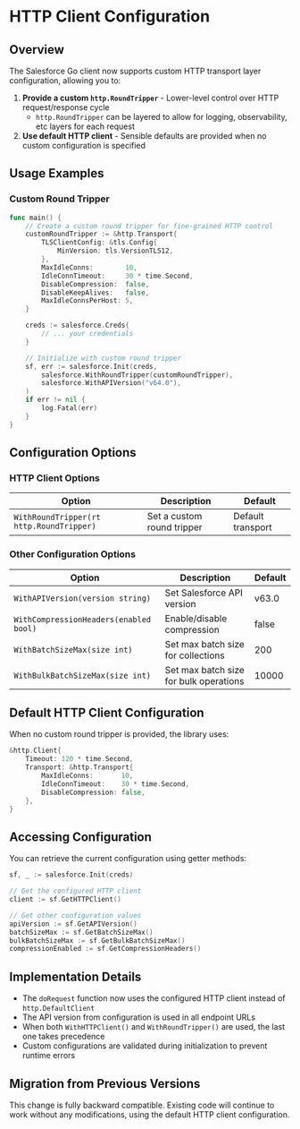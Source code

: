 # HTTP Client Configuration

## Overview

The Salesforce Go client now supports custom HTTP transport layer configuration, allowing you to:

1. **Provide a custom `http.RoundTripper`** - Lower-level control over HTTP request/response cycle
    - `http.RoundTripper` can be layered to allow for logging, observability, etc layers for each request
2. **Use default HTTP client** - Sensible defaults are provided when no custom configuration is specified

## Usage Examples

### Custom Round Tripper

```go
func main() {
    // Create a custom round tripper for fine-grained HTTP control
    customRoundTripper := &http.Transport{
        TLSClientConfig: &tls.Config{
            MinVersion: tls.VersionTLS12,
        },
        MaxIdleConns:        10,
        IdleConnTimeout:     30 * time.Second,
        DisableCompression:  false,
        DisableKeepAlives:   false,
        MaxIdleConnsPerHost: 5,
    }

    creds := salesforce.Creds{
        // ... your credentials
    }

    // Initialize with custom round tripper
    sf, err := salesforce.Init(creds, 
        salesforce.WithRoundTripper(customRoundTripper),
        salesforce.WithAPIVersion("v64.0"),
    )
    if err != nil {
        log.Fatal(err)
    }
}
```

## Configuration Options

### HTTP Client Options

| Option | Description | Default |
|--------|-------------|---------|
| `WithRoundTripper(rt http.RoundTripper)` | Set a custom round tripper | Default transport |

### Other Configuration Options

| Option | Description | Default |
|--------|-------------|---------|
| `WithAPIVersion(version string)` | Set Salesforce API version | v63.0 |
| `WithCompressionHeaders(enabled bool)` | Enable/disable compression | false |
| `WithBatchSizeMax(size int)` | Set max batch size for collections | 200 |
| `WithBulkBatchSizeMax(size int)` | Set max batch size for bulk operations | 10000 |

## Default HTTP Client Configuration

When no custom round tripper is provided, the library uses:

```go
&http.Client{
    Timeout: 120 * time.Second,
    Transport: &http.Transport{
        MaxIdleConns:       10,
        IdleConnTimeout:    30 * time.Second,
        DisableCompression: false,
    },
}
```

## Accessing Configuration

You can retrieve the current configuration using getter methods:

```go
sf, _ := salesforce.Init(creds)

// Get the configured HTTP client
client := sf.GetHTTPClient()

// Get other configuration values
apiVersion := sf.GetAPIVersion()
batchSizeMax := sf.GetBatchSizeMax()
bulkBatchSizeMax := sf.GetBulkBatchSizeMax()
compressionEnabled := sf.GetCompressionHeaders()
```

## Implementation Details

- The `doRequest` function now uses the configured HTTP client instead of `http.DefaultClient`
- The API version from configuration is used in all endpoint URLs
- When both `WithHTTPClient()` and `WithRoundTripper()` are used, the last one takes precedence
- Custom configurations are validated during initialization to prevent runtime errors

## Migration from Previous Versions

This change is fully backward compatible. Existing code will continue to work without any modifications, using the default HTTP client configuration.
